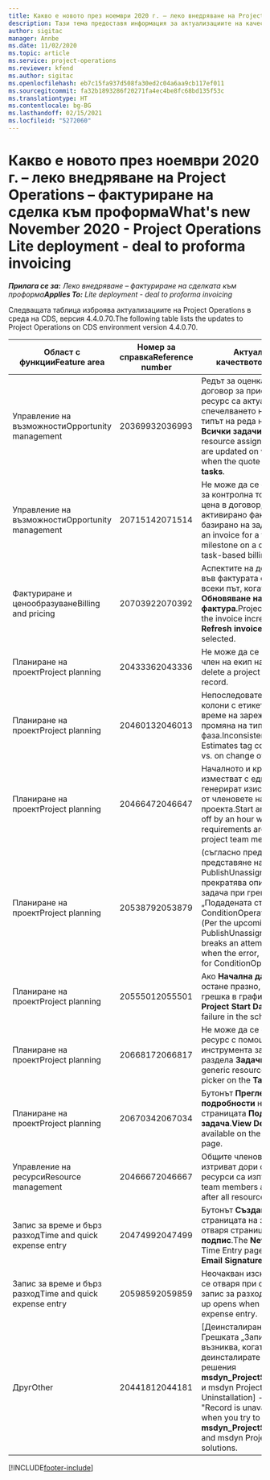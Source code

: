 ```yaml
---
title: Какво е новото през ноември 2020 г. – леко внедряване на Project Operations – фактуриране на сделка към проформа
description: Тази тема предоставя информация за актуализациите на качеството, налични в изданието на леко внедряване на Project Operations от ноември 2020 г. – фактуриране на сделка към проформа.
author: sigitac
manager: Annbe
ms.date: 11/02/2020
ms.topic: article
ms.service: project-operations
ms.reviewer: kfend
ms.author: sigitac
ms.openlocfilehash: eb7c15fa937d508fa30ed2c04a6aa9cb117ef011
ms.sourcegitcommit: fa32b1893286f20271fa4ec4be8fc68bd135f53c
ms.translationtype: HT
ms.contentlocale: bg-BG
ms.lasthandoff: 02/15/2021
ms.locfileid: "5272060"
---
```

# <a name="whats-new-november-2020---project-operations-lite-deployment---deal-to-proforma-invoicing"></a><span data-ttu-id="59d0c-103">Какво е новото през ноември 2020 г. – леко внедряване на Project Operations – фактуриране на сделка към проформа</span><span class="sxs-lookup"><span data-stu-id="59d0c-103">What's new November 2020 - Project Operations Lite deployment - deal to proforma invoicing</span></span>

<span data-ttu-id="59d0c-104">_**Прилага се за:** Леко внедряване – фактуриране на сделката към проформа_</span><span class="sxs-lookup"><span data-stu-id="59d0c-104">_**Applies To:** Lite deployment - deal to proforma invoicing_</span></span>

<span data-ttu-id="59d0c-105">Следващата таблица изброява актуализациите на Project Operations в среда на CDS, версия 4.4.0.70.</span><span class="sxs-lookup"><span data-stu-id="59d0c-105">The following table lists the updates to Project Operations on CDS environment version 4.4.0.70.</span></span>

| <span data-ttu-id="59d0c-106">Област с функции</span><span class="sxs-lookup"><span data-stu-id="59d0c-106">Feature area</span></span>                 | <span data-ttu-id="59d0c-107">Номер за справка</span><span class="sxs-lookup"><span data-stu-id="59d0c-107">Reference number</span></span> | <span data-ttu-id="59d0c-108">Актуализация на качеството</span><span class="sxs-lookup"><span data-stu-id="59d0c-108">Quality update</span></span>                                                                                                                                                                    |
|------------------------------|------------------|-----------------------------------------------------------------------------------------------------------------------------------------------------------------------------------|
| <span data-ttu-id="59d0c-109">  Управление на възможности</span><span class="sxs-lookup"><span data-stu-id="59d0c-109">Opportunity management</span></span>       | <span data-ttu-id="59d0c-110">2036993</span><span class="sxs-lookup"><span data-stu-id="59d0c-110">2036993</span></span>          | <span data-ttu-id="59d0c-111">Редът за оценка и аспектите на договор за присвояване на ресурс са актуализирани за спечелването на оферти, когато типът на реда на офертата е **Всички задачи**.</span><span class="sxs-lookup"><span data-stu-id="59d0c-111">Estimate line and resource   assignment contract lines are updated on winning quotes when the quote line   type is **All tasks**.</span></span>                                                 |
| <span data-ttu-id="59d0c-112">  Управление на възможности</span><span class="sxs-lookup"><span data-stu-id="59d0c-112">Opportunity management</span></span>       | <span data-ttu-id="59d0c-113">2071514</span><span class="sxs-lookup"><span data-stu-id="59d0c-113">2071514</span></span>          | <span data-ttu-id="59d0c-114">Не може да се създаде фактура за контролна точка на фиксирана цена в договор, който има активирано фактуриране, базирано на задача.</span><span class="sxs-lookup"><span data-stu-id="59d0c-114">Can't create an invoice for a   fixed price milestone on a contract that has task-based billing enabled.</span></span>                                                                          |
| <span data-ttu-id="59d0c-115">Фактуриране и ценообразуване</span><span class="sxs-lookup"><span data-stu-id="59d0c-115">Billing and pricing</span></span>          | <span data-ttu-id="59d0c-116">2070392</span><span class="sxs-lookup"><span data-stu-id="59d0c-116">2070392</span></span>          | <span data-ttu-id="59d0c-117">Аспектите на договор по проект във фактурата се увеличават всеки път, когато се избере **Обновяване на трансакции на фактура**.</span><span class="sxs-lookup"><span data-stu-id="59d0c-117">Project contract lines on the   invoice increase every time **Refresh invoice transactions** is   selected.</span></span>                                                                       |
| <span data-ttu-id="59d0c-118">Планиране на проект</span><span class="sxs-lookup"><span data-stu-id="59d0c-118">Project planning</span></span>             | <span data-ttu-id="59d0c-119">2043336</span><span class="sxs-lookup"><span data-stu-id="59d0c-119">2043336</span></span>          | <span data-ttu-id="59d0c-120">Не може да се изтрие запис на член на екип на проект.</span><span class="sxs-lookup"><span data-stu-id="59d0c-120">Unable to delete a project team member record.</span></span>                                                                                                                                    |
| <span data-ttu-id="59d0c-121">Планиране на проект</span><span class="sxs-lookup"><span data-stu-id="59d0c-121">Project planning</span></span>             | <span data-ttu-id="59d0c-122">2046013</span><span class="sxs-lookup"><span data-stu-id="59d0c-122">2046013</span></span>          | <span data-ttu-id="59d0c-123">Непоследователна работа за колони с етикети „Оценки“ по време на зареждане спрямо промяна на типа време-фаза.</span><span class="sxs-lookup"><span data-stu-id="59d0c-123">Inconsistent behavior for   Estimates tag columns during load vs. on change of time-phase type.</span></span>                                                                                   |
| <span data-ttu-id="59d0c-124">Планиране на проект</span><span class="sxs-lookup"><span data-stu-id="59d0c-124">Project planning</span></span>             | <span data-ttu-id="59d0c-125">2046647</span><span class="sxs-lookup"><span data-stu-id="59d0c-125">2046647</span></span>          | <span data-ttu-id="59d0c-126">Началното и крайното време се изместват с един час, когато се генерират изисквания за ресурси от членовете на екипа на проекта.</span><span class="sxs-lookup"><span data-stu-id="59d0c-126">Start and end times are off by   an hour when resource requirements are generated from project team members.</span></span>                                                                      |
| <span data-ttu-id="59d0c-127">Планиране на проект</span><span class="sxs-lookup"><span data-stu-id="59d0c-127">Project planning</span></span>             | <span data-ttu-id="59d0c-128">2053879</span><span class="sxs-lookup"><span data-stu-id="59d0c-128">2053879</span></span>          | <span data-ttu-id="59d0c-129">(съгласно предстоящото представяне на CDS)   PublishUnassignedAssignments прекратява опит за записване на задача при грешката „Подадената стойност за ConditionOperator.In е празна”.</span><span class="sxs-lookup"><span data-stu-id="59d0c-129">(Per the upcoming CDS   rollout)   PublishUnassignedAssignments   breaks an attempt to save a task when  the error, "The   value passed for ConditionOperator.In is   empty."</span></span> |
| <span data-ttu-id="59d0c-130">Планиране на проект</span><span class="sxs-lookup"><span data-stu-id="59d0c-130">Project planning</span></span>             | <span data-ttu-id="59d0c-131">2055501</span><span class="sxs-lookup"><span data-stu-id="59d0c-131">2055501</span></span>          | <span data-ttu-id="59d0c-132">Ако **Начална дата на проекта** остане празно, това води до грешка в графика.</span><span class="sxs-lookup"><span data-stu-id="59d0c-132">Leaving the **Project Start   Date** empty causes a failure in the schedule.</span></span>                                                                                                      |
| <span data-ttu-id="59d0c-133">Планиране на проект</span><span class="sxs-lookup"><span data-stu-id="59d0c-133">Project planning</span></span>             | <span data-ttu-id="59d0c-134">2066817</span><span class="sxs-lookup"><span data-stu-id="59d0c-134">2066817</span></span>          | <span data-ttu-id="59d0c-135">Не може да се създаде общ ресурс с помощта на инструмента за избор на хора в раздела **Задачи**.</span><span class="sxs-lookup"><span data-stu-id="59d0c-135">Can't create a generic   resource   using the people picker on   the **Tasks** tab.</span></span>                                                                                               |
| <span data-ttu-id="59d0c-136">Планиране на проект</span><span class="sxs-lookup"><span data-stu-id="59d0c-136">Project planning</span></span>             | <span data-ttu-id="59d0c-137">2067034</span><span class="sxs-lookup"><span data-stu-id="59d0c-137">2067034</span></span>          | <span data-ttu-id="59d0c-138">Бутонът **Преглед на подробности** не е наличен на страницата **Подробности за задача**.</span><span class="sxs-lookup"><span data-stu-id="59d0c-138">**View Details** button isn't available on the **Details of Task** page.</span></span>                                                                                                         |
| <span data-ttu-id="59d0c-139">Управление на ресурси</span><span class="sxs-lookup"><span data-stu-id="59d0c-139">Resource management</span></span>          | <span data-ttu-id="59d0c-140">2046667</span><span class="sxs-lookup"><span data-stu-id="59d0c-140">2046667</span></span>          | <span data-ttu-id="59d0c-141">Общите членове на екипа не се изтриват дори след като всички ресурси са изпълнени.</span><span class="sxs-lookup"><span data-stu-id="59d0c-141">Generic team members aren't   deleted even after all resources are fulfilled.</span></span>                                                                                                     |
| <span data-ttu-id="59d0c-142">Запис за време и бърз разход</span><span class="sxs-lookup"><span data-stu-id="59d0c-142">Time and quick expense entry</span></span> | <span data-ttu-id="59d0c-143">2047499</span><span class="sxs-lookup"><span data-stu-id="59d0c-143">2047499</span></span>          | <span data-ttu-id="59d0c-144">Бутонът **Създаване** на страницата на записа за време отваря страницата **Нов имейл подпис**.</span><span class="sxs-lookup"><span data-stu-id="59d0c-144">The **New** button on the Time   Entry page opens the **New Email Signature** page.</span></span>                                                                                               |
| <span data-ttu-id="59d0c-145">Запис за време и бърз разход</span><span class="sxs-lookup"><span data-stu-id="59d0c-145">Time and quick expense entry</span></span> | <span data-ttu-id="59d0c-146">2059859</span><span class="sxs-lookup"><span data-stu-id="59d0c-146">2059859</span></span>          | <span data-ttu-id="59d0c-147">Неочакван изскачащ прозорец се отваря при създаване на запис за разход.</span><span class="sxs-lookup"><span data-stu-id="59d0c-147">Unexpected   pop-up opens when creating an expense entry.</span></span>                                                                                                                         |
| <span data-ttu-id="59d0c-148">Друг</span><span class="sxs-lookup"><span data-stu-id="59d0c-148">Other</span></span>                        | <span data-ttu-id="59d0c-149">2044181</span><span class="sxs-lookup"><span data-stu-id="59d0c-149">2044181</span></span>          | <span data-ttu-id="59d0c-150">[Деинсталиране на PO] – Грешката „Записът не е наличен” възниква, когато се опитвате да деинсталирате основните решения **msdyn_ProjectServiceCore_Patch** и msdyn Project Service.</span><span class="sxs-lookup"><span data-stu-id="59d0c-150">[PO Uninstallation] - The error,   "Record is unavailable" occurs when you try to uninstall   **msdyn_ProjectServiceCore_Patch** and msdyn Project service core solutions.</span></span>        |


[!INCLUDE[footer-include](../../includes/footer-banner.md)]